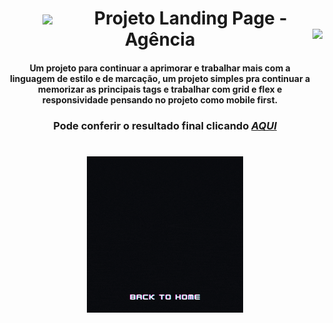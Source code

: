 <div align= "center">

# <img height="120em" src="https://cdn.jsdelivr.net/gh/devicons/devicon/icons/css3/css3-plain-wordmark.svg"/>&nbsp;&nbsp;&nbsp;&nbsp;&nbsp;&nbsp;&nbsp;&nbsp;&nbsp;&nbsp;Projeto Landing Page - Agência<img align = "right" height="120em" src="https://cdn.jsdelivr.net/gh/devicons/devicon/icons/html5/html5-plain-wordmark.svg" />


#### Um projeto para continuar a aprimorar e trabalhar mais com a linguagem de estilo e de marcação, um projeto simples pra continuar a memorizar as principais tags e trabalhar com grid e flex e responsividade pensando no projeto como mobile first.

### Pode conferir o resultado final clicando [**_AQUI_**](https://css-html-agencia.vercel.app/)

          
          
# 

<div align="center">
  <a  href="https://github.com/LeandroDukievicz" target="_blank"><img  height="250em"src="https://github.com/LeandroDukievicz/LeandroDukievicz/blob/main/gif%20btn%20git.gif" target="_blank">
</div>     
